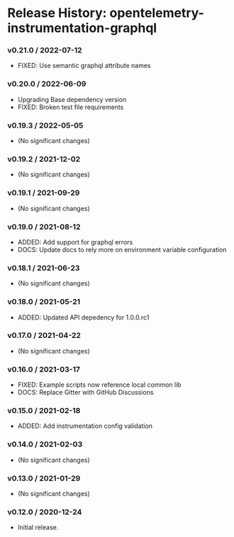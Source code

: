 # Release History: opentelemetry-instrumentation-graphql

### v0.21.0 / 2022-07-12

* FIXED: Use semantic graphql attribute names 

### v0.20.0 / 2022-06-09

* Upgrading Base dependency version
* FIXED: Broken test file requirements 

### v0.19.3 / 2022-05-05

* (No significant changes)

### v0.19.2 / 2021-12-02

* (No significant changes)

### v0.19.1 / 2021-09-29

* (No significant changes)

### v0.19.0 / 2021-08-12

* ADDED: Add support for graphql errors 
* DOCS: Update docs to rely more on environment variable configuration 

### v0.18.1 / 2021-06-23

* (No significant changes)

### v0.18.0 / 2021-05-21

* ADDED: Updated API depedency for 1.0.0.rc1

### v0.17.0 / 2021-04-22

* (No significant changes)

### v0.16.0 / 2021-03-17

* FIXED: Example scripts now reference local common lib
* DOCS: Replace Gitter with GitHub Discussions

### v0.15.0 / 2021-02-18

* ADDED: Add instrumentation config validation

### v0.14.0 / 2021-02-03

* (No significant changes)

### v0.13.0 / 2021-01-29

* (No significant changes)

### v0.12.0 / 2020-12-24

* Initial release.
